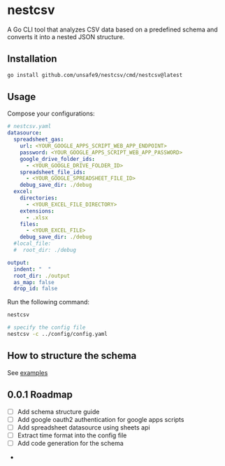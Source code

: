 # nestcsv
A Go CLI tool that analyzes CSV data based on a predefined schema and converts it into a nested JSON structure.

## Installation
```bash
go install github.com/unsafe9/nestcsv/cmd/nestcsv@latest
```

## Usage
Compose your configurations:
```yaml
# nestcsv.yaml
datasource:
  spreadsheet_gas:
    url: <YOUR_GOOGLE_APPS_SCRIPT_WEB_APP_ENDPOINT>
    password: <YOUR_GOOGLE_APPS_SCRIPT_WEB_APP_PASSWORD>
    google_drive_folder_ids:
      - <YOUR_GOOGLE_DRIVE_FOLDER_ID>
    spreadsheet_file_ids:
      - <YOUR_GOOGLE_SPREADSHEET_FILE_ID>
    debug_save_dir: ./debug
  excel:
    directories:
      - <YOUR_EXCEL_FILE_DIRECTORY>
    extensions:
      - .xlsx
    files:
      - <YOUR_EXCEL_FILE>
    debug_save_dir: ./debug
  #local_file:
  #  root_dir: ./debug

output:
  indent: "  "
  root_dir: ./output
  as_map: false
  drop_id: false
```

Run the following command:
```bash
nestcsv

# specify the config file
nestcsv -c ../config/config.yaml
```

## How to structure the schema
See [examples](./examples)

## 0.0.1 Roadmap
- [ ] Add schema structure guide
- [ ] Add google oauth2 authentication for google apps scripts
- [ ] Add spreadsheet datasource using sheets api
- [ ] Extract time format into the config file
- [ ] Add code generation for the schema
- 